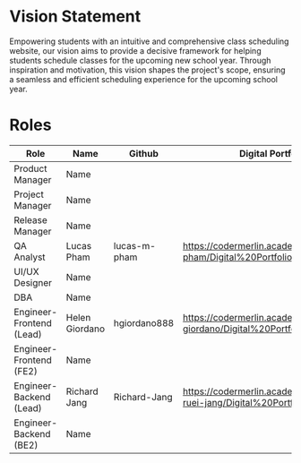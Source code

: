 # Vision Statement

Empowering students with an intuitive and comprehensive class scheduling website,
our vision aims to provide a decisive framework for helping students schedule
classes for the upcoming new school year. Through inspiration and motivation,
this vision shapes the project's scope, ensuring a seamless and efficient
scheduling experience for the upcoming school year.

# Roles

| Role                      | Name                      | Github                      | Digital Portfolio          |
| ------------------------- | ------------------------- | -------------------------   | -------------------------  |
| Product Manager           | Name                      |                             |
| Project Manager           | Name                      |                             |
| Release Manager           | Name                      |                             |
| QA Analyst                | Lucas Pham                |  lucas-m-pham               |  https://codermerlin.academy/users/lucas-pham/Digital%20Portfolio/index.html
| UI/UX Designer            | Name                      |                             |
| DBA                       | Name                      |                             |
| Engineer-Frontend (Lead)  | Helen Giordano            |  hgiordano888               |  https://codermerlin.academy/users/helen-giordano/Digital%20Portfolio/index.html
| Engineer-Frontend (FE2)   | Name                      |                             |
| Engineer-Backend (Lead)   | Richard Jang              |  Richard-Jang               |  https://codermerlin.academy/users/ming-ruei-jang/Digital%20Portfolio/index.html
| Engineer-Backend (BE2)    | Name                      |                             |
